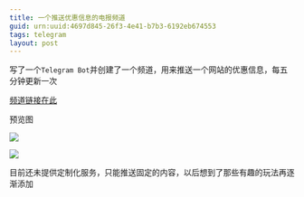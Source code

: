 ```yaml
---
title: 一个推送优惠信息的电报频道
guid: urn:uuid:4697d845-26f3-4e41-b7b3-6192eb674553
tags: telegram
layout: post
---
```

写了一个`Telegram Bot`并创建了一个频道，用来推送一个网站的优惠信息，每五分钟更新一次

[频道链接在此](https://t.me/joinchat/AAAAAFlgH8OeTJYsyOfClw)

预览图

![](https://ws3.sinaimg.cn/large/005BYqpgly1fxzb2buj0lj30qp0b2dhm.jpg)

![](https://ws3.sinaimg.cn/large/005BYqpgly1fxzb7mwaqej30g20i3q6l.jpg)

目前还未提供定制化服务，只能推送固定的内容，以后想到了那些有趣的玩法再逐渐添加